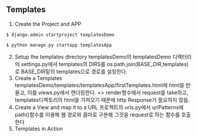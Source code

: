 ## Templates
1. Create the Project and APP
```
$ django-admin startproject templatesDemo
```
```
$ python manage.py startapp templatesApp
```
2. Setup the templates directory
templatesDemo의 templatesDemo 디렉터리의 settings.py에서
templates의 DIRS를 os.path.join(BASE_DIR,templates)로 BASE_DIR밑의 templates으로
경로를 설정한다.
3. Create a Templates
templatesDemo/templates/templatesApp/firstTemplates.html에 html을 만들고, 이를 views.py에서 렌더링한다.
=> render함수에서 request를 take하고, templates디렉토리의 html을 가져오기 때문에 http Response가 필요하지 않음.
4. Create a View and map it to a URL
프로젝트의 urls.py에서 urlPatterns에 path()함수를 이용해 웹 경로와 콤마로 구분해 그것을 request로 하는 함수를 호출한다
5. Templates in Action